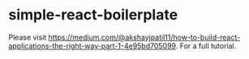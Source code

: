 # simple-react-boilerplate

Please visit https://medium.com/@akshayjpatil11/how-to-build-react-applications-the-right-way-part-1-4e95bd705099. For a full tutorial.
